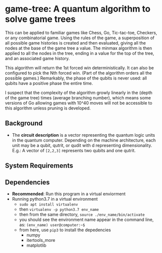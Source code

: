 # game-tree: A quantum algorithm to solve game trees

This can be applied to familiar games like Chess, Go, Tic-tac-toe, Checkers, or any combinatorial game. 
Using the rules of the game, a superposition of all possible game histories is created and then evaluated, giving all the nodes at the base of the game tree a value. 
The minmax algorithm is then applied to all the nodes in the tree, ending in a value for the top of the tree, and an associated game history.

This algorithm will return the 1st forced win deterministically. It can also be configured to pick the Nth forced win. (Part of the algorithm orders all the possible games.) Remarkably, the phase of the qubits is never used: all qubits have a positive phase the entire time.

I suspect that the complexity of the algorithm growly linearly in the (depth of the game tree) times (average branching number), which means some versions of Go allowing games with 10^40 moves will not be accessible to this algorithm unless pruning is developed.

## Background

* The **circuit description** is a vector representing the quantum logic units in the quantum computer. Depending on the machine architecture, each unit may be a qubit, qutrit, or qudit with d representing dimensionality. E.g.: A vector of ```[2,2,3]``` represents two qubits and one qutrit.

## System Requirements

## Dependencies
* **Recommended**: Run this program in a virtual enviorment
* Running python3.7 in a virtual environment
    * ```sudo apt install virtualenv```
    * then ```virtualenv -p python3.7 env_name```
    * then from the same directory, ```source ./env_name/bin/activate```
    * you should see the environment name appear in the command line, as: ```(env_name) user@computer:~$```
    * from here, use ```pip3``` to install the depedencies
      * numpy
      * itertools_more 
      * matplotlib
      
